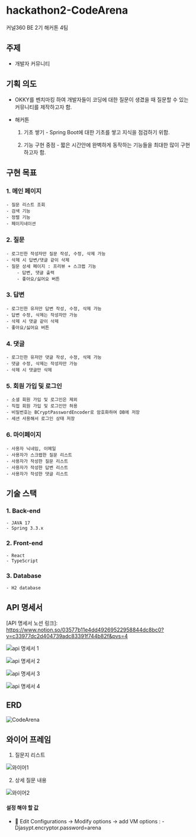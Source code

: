 # hackathon2-CodeArena
커널360 BE 2기 해커톤 4팀


## 주제
- 개발자 커뮤니티
  
## 기획 의도
- OKKY를 벤치마킹 하여 개발자들이 코딩에 대한 질문이 생겼을 때 질문할 수 있는 커뮤니티를 제작하고자 함.

- 해커톤
    1. 기초 쌓기
      - Spring Boot에 대한 기초를 쌓고 지식을 점검하기 위함.
       
    3. 기능 구현 중점
      - 짧은 시간안에 완벽하게 동작하는 기능들을 최대한 많이 구현 하고자 함.

## 구현 목표
    
### 1. 메인 페이지
    - 질문 리스트 조회
    - 검색 기능
    - 정렬 기능
    - 페이지네이션
### 2. 질문
    - 로그인한 작성자만 질문 작성, 수정, 삭제 가능
    - 삭제 시 답변/댓글 같이 삭제
    - 질문 상세 페이지 : 프리뷰 + 스크랩 기능
        - 답변, 댓글 출력
        - 좋아요/싫어요 버튼
### 3. 답변 
    - 로그인한 유저만 답변 작성, 수정, 삭제 가능
    - 답변 수정, 삭제는 작성자만 가능
    - 삭제 시 댓글 같이 삭제
    - 좋아요/싫어요 버튼
### 4. 댓글
    - 로그인한 유저만 댓글 작성, 수정, 삭제 가능
    - 댓글 수정, 삭제는 작성자만 가능
    - 삭제 시 댓글만 삭제

### 5. 회원 가입 및 로그인
    - 소셜 회원 가입 및 로그인은 제외
    - 직접 회원 가입 및 로그인만 허용
    - 비밀번호는 BCryptPasswordEncoder로 암호화하여 DB에 저장
    - 세션 사용해서 로그인 상태 저장

### 6. 마이페이지
    - 사용자 닉네임, 이메일
    - 사용자가 스크랩한 질문 리스트
    - 사용자가 작성한 질문 리스트
    - 사용자가 작성한 답변 리스트
    - 사용자가 작성한 댓글 리스트


## 기술 스택
### 1. Back-end
    - JAVA 17
    - Spring 3.3.x
### 2. Front-end
    - React
    - TypeScript
### 3. Database
    - H2 database

## API 명세서
\[API 명세서 노션 링크]: https://www.notion.so/03577b11e4dd49269522958844dc8bc0?v=c33977dc2d404739adc83391f744b82f&pvs=4

![api 명세서 1](https://github.com/user-attachments/assets/25f5dcf6-cdb4-4f8c-a8a6-be1812d42bef)

![api 명세서 2](https://github.com/user-attachments/assets/a4b71782-0f7c-41bc-916c-043d4166808e)

![api 명세서 3](https://github.com/user-attachments/assets/2d135e9d-028e-4bd7-97a5-70d69b2cca78)

![api 명세서 4](https://github.com/user-attachments/assets/ad9762bd-d0a0-44a6-8240-5cf15634f9ee)



## ERD

![CodeArena](https://github.com/user-attachments/assets/3f319c91-834e-4248-af42-70f745d2581a)


## 와이어 프레임
1. 질문지 리스트

![와이어1](https://github.com/user-attachments/assets/c6d2a86b-8e28-498a-8a5d-fb45bce1c510)


2. 상세 질문 내용

![와이어2](https://github.com/user-attachments/assets/8d4b156f-743f-4ef3-909d-313880b5bcc3)


#### 설정 해야 할 값
- 🔑 Edit Configurations -> Modify options -> add VM options : -Djasypt.encryptor.password=arena


